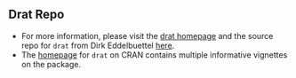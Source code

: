 ## Drat Repo

* For more information, please visit the [drat homepage](https://dirk.eddelbuettel.com/code/drat.html) and the source repo for `drat` from Dirk Eddelbuettel [here](https://github.com/eddelbuettel/drat).
* The [homepage](https://cran.r-project.org/web/packages/drat/index.html) for `drat` on CRAN contains multiple informative vignettes on the package. 
